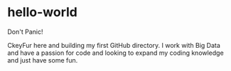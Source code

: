 # hello-world

Don't Panic!

CkeyFur here and building my first GitHub directory. 
I work with Big Data and have a passion for code and looking to expand my coding knowledge and just have some fun.
